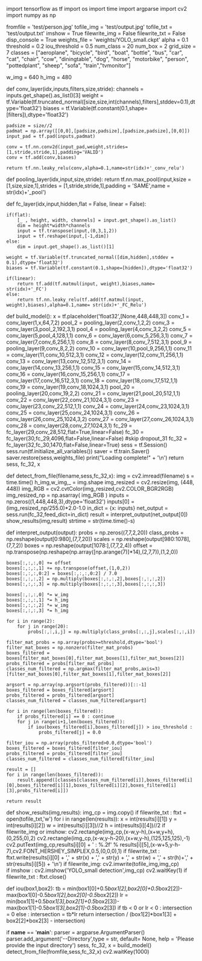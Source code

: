 import tensorflow as tf
import os
import time
import argparse
import cv2
import numpy as np

fromfile = 'test/person.jpg'
tofile_img = 'test/output.jpg'
tofile_txt = 'test/output.txt'
imshow = True
filewrite_img = False
filewrite_txt = False
disp_console = True
weights_file = 'weights/YOLO_small.ckpt'
alpha = 0.1
threshold = 0.2
iou_threshold = 0.5
num_class = 20
num_box = 2
grid_size = 7
classes =  ["aeroplane", "bicycle", "bird", "boat", "bottle", "bus", "car", "cat", "chair", "cow", "diningtable", "dog", "horse", "motorbike", "person", "pottedplant", "sheep", "sofa", "train","tvmonitor"]

w_img = 640
h_img = 480

def conv_layer(idx,inputs,filters,size,stride):
	channels = inputs.get_shape().as_list()[3]
	weight = tf.Variable(tf.truncated_normal([size,size,int(channels),filters],stddev=0.1),dtype='float32')
	biases = tf.Variable(tf.constant(0.1,shape=[filters]),dtype='float32')
	
	padsize = size//2
	padmat = np.array([[0,0],[padsize,padsize],[padsize,padsize],[0,0]])
	input_pad = tf.pad(inputs,padmat)
	
	conv = tf.nn.conv2d(input_pad,weight,strides=[1,stride,stride,1],padding='VALID')
	conv = tf.add(conv,biases)
	
	return tf.nn.leaky_relu(conv,alpha=0.1,name=str(idx)+'_conv_relu')
	
def pooling_layer(idx,input,size,stride):
	return tf.nn.max_pool(input,ksize = [1,size,size,1],strides = [1,stride,stride,1],padding = 'SAME',name = str(idx)+'_pool')

def fc_layer(idx,input,hidden,flat = False, linear = False):

	if(flat):
		[_ , height, width, channels] = input.get_shape().as_list()
		dim = height*width*channels
		input = tf.transpose(input,(0,3,1,2))
		input = tf.reshape(input,[-1,dim])
	else:
		dim = input.get_shape().as_list()[1]
	
	weight = tf.Variable(tf.truncated_normal([dim,hidden],stddev = 0.1),dtype='float32')
	biases = tf.Variable(tf.constant(0.1,shape=[hidden]),dtype='float32')
	
	if(linear):
		return tf.add(tf.matmul(input, weight),biases,name= str(idx)+'_FC')
	else:
		return tf.nn.leaky_relu(tf.add(tf.matmul(input, weight),biases),alpha=0.1,name= str(idx)+'_FC_Relu')	

def build_model():
	x = tf.placeholder('float32',[None,448,448,3])
	conv_1 = conv_layer(1,x,64,7,2)
	pool_2 = pooling_layer(2,conv_1,2,2)
	conv_3 = conv_layer(3,pool_2,192,3,1)
	pool_4 = pooling_layer(4,conv_3,2,2)
	conv_5 = conv_layer(5,pool_4,128,1,1)
	conv_6 = conv_layer(6,conv_5,256,3,1)
	conv_7 = conv_layer(7,conv_6,256,1,1)
	conv_8 = conv_layer(8,conv_7,512,3,1)
	pool_9 = pooling_layer(9,conv_8,2,2)
	conv_10 = conv_layer(10,pool_9,256,1,1)
	conv_11 = conv_layer(11,conv_10,512,3,1)
	conv_12 = conv_layer(12,conv_11,256,1,1)
	conv_13 = conv_layer(13,conv_12,512,3,1)
	conv_14 = conv_layer(14,conv_13,256,1,1)
	conv_15 = conv_layer(15,conv_14,512,3,1)
	conv_16 = conv_layer(16,conv_15,256,1,1)
	conv_17 = conv_layer(17,conv_16,512,3,1)
	conv_18 = conv_layer(18,conv_17,512,1,1)
	conv_19 = conv_layer(19,conv_18,1024,3,1)
	pool_20 = pooling_layer(20,conv_19,2,2)
	conv_21 = conv_layer(21,pool_20,512,1,1)
	conv_22 = conv_layer(22,conv_21,1024,3,1)
	conv_23 = conv_layer(23,conv_22,512,1,1)
	conv_24 = conv_layer(24,conv_23,1024,3,1)
	conv_25 = conv_layer(25,conv_24,1024,3,1)
	conv_26 = conv_layer(26,conv_25,1024,3,2)
	conv_27 = conv_layer(27,conv_26,1024,3,1)
	conv_28 = conv_layer(28,conv_27,1024,3,1)
	fc_29 = fc_layer(29,conv_28,512,flat=True,linear=False)
	fc_30 = fc_layer(30,fc_29,4096,flat=False,linear=False)
	#skip dropout_31
	fc_32 = fc_layer(32,fc_30,1470,flat=False,linear=True)
	sess = tf.Session()
	sess.run(tf.initialize_all_variables())
	saver = tf.train.Saver()
	saver.restore(sess,weights_file)
	print("Loading complete!" + '\n')
	return sess, fc_32, x

def detect_from_file(filename,sess,fc_32,x):
	img = cv2.imread(filename)
	s = time.time()
	h_img,w_img,_ = img.shape
	img_resized = cv2.resize(img, (448, 448))
	img_RGB = cv2.cvtColor(img_resized,cv2.COLOR_BGR2RGB)
	img_resized_np = np.asarray( img_RGB )
	inputs = np.zeros((1,448,448,3),dtype='float32')
	inputs[0] = (img_resized_np/255.0)*2.0-1.0
	in_dict = {x: inputs}
	net_output = sess.run(fc_32,feed_dict=in_dict)
	result = interpret_output(net_output[0])
	show_results(img,result)
	strtime = str(time.time()-s)

def interpret_output(output):
	probs = np.zeros((7,7,2,20))
	class_probs = np.reshape(output[0:980],(7,7,20))
	scales = np.reshape(output[980:1078],(7,7,2))
	boxes = np.reshape(output[1078:],(7,7,2,4))
	offset = np.transpose(np.reshape(np.array([np.arange(7)]*14),(2,7,7)),(1,2,0))

	boxes[:,:,:,0] += offset
	boxes[:,:,:,1] += np.transpose(offset,(1,0,2))
	boxes[:,:,:,0:2] = boxes[:,:,:,0:2] / 7.0
	boxes[:,:,:,2] = np.multiply(boxes[:,:,:,2],boxes[:,:,:,2])
	boxes[:,:,:,3] = np.multiply(boxes[:,:,:,3],boxes[:,:,:,3])
	
	boxes[:,:,:,0] *= w_img
	boxes[:,:,:,1] *= h_img
	boxes[:,:,:,2] *= w_img
	boxes[:,:,:,3] *= h_img

	for i in range(2):
		for j in range(20):
			probs[:,:,i,j] = np.multiply(class_probs[:,:,j],scales[:,:,i])

	filter_mat_probs = np.array(probs>=threshold,dtype='bool')
	filter_mat_boxes = np.nonzero(filter_mat_probs)
	boxes_filtered = boxes[filter_mat_boxes[0],filter_mat_boxes[1],filter_mat_boxes[2]]
	probs_filtered = probs[filter_mat_probs]
	classes_num_filtered = np.argmax(filter_mat_probs,axis=3)[filter_mat_boxes[0],filter_mat_boxes[1],filter_mat_boxes[2]] 

	argsort = np.array(np.argsort(probs_filtered))[::-1]
	boxes_filtered = boxes_filtered[argsort]
	probs_filtered = probs_filtered[argsort]
	classes_num_filtered = classes_num_filtered[argsort]
	
	for i in range(len(boxes_filtered)):
		if probs_filtered[i] == 0 : continue
		for j in range(i+1,len(boxes_filtered)):
			if iou(boxes_filtered[i],boxes_filtered[j]) > iou_threshold : 
				probs_filtered[j] = 0.0
	
	filter_iou = np.array(probs_filtered>0.0,dtype='bool')
	boxes_filtered = boxes_filtered[filter_iou]
	probs_filtered = probs_filtered[filter_iou]
	classes_num_filtered = classes_num_filtered[filter_iou]

	result = []
	for i in range(len(boxes_filtered)):
		result.append([classes[classes_num_filtered[i]],boxes_filtered[i][0],boxes_filtered[i][1],boxes_filtered[i][2],boxes_filtered[i][3],probs_filtered[i]])

	return result

def show_results(img,results):
	img_cp = img.copy()
	if filewrite_txt :
		ftxt = open(tofile_txt,'w')
	for i in range(len(results)):
		x = int(results[i][1])
		y = int(results[i][2])
		w = int(results[i][3])//2
		h = int(results[i][4])//2
		if filewrite_img or imshow:
			cv2.rectangle(img_cp,(x-w,y-h),(x+w,y+h),(0,255,0),2)
			cv2.rectangle(img_cp,(x-w,y-h-20),(x+w,y-h),(125,125,125),-1)
			cv2.putText(img_cp,results[i][0] + ' : %.2f' % results[i][5],(x-w+5,y-h-7),cv2.FONT_HERSHEY_SIMPLEX,0.5,(0,0,0),1)
		if filewrite_txt :				
			ftxt.write(results[i][0] + ',' + str(x) + ',' + str(y) + ',' + str(w) + ',' + str(h)+',' + str(results[i][5]) + '\n')
	if filewrite_img: 
		cv2.imwrite(tofile_img,img_cp)			
	if imshow :
		cv2.imshow('YOLO_small detection',img_cp)
		cv2.waitKey(1)
	if filewrite_txt : 
		ftxt.close()

def iou(box1,box2):
	tb = min(box1[0]+0.5*box1[2],box2[0]+0.5*box2[2])-max(box1[0]-0.5*box1[2],box2[0]-0.5*box2[2])
	lr = min(box1[1]+0.5*box1[3],box2[1]+0.5*box2[3])-max(box1[1]-0.5*box1[3],box2[1]-0.5*box2[3])
	if tb < 0 or lr < 0 : intersection = 0
	else : intersection =  tb*lr
	return intersection / (box1[2]*box1[3] + box2[2]*box2[3] - intersection)


if __name__ == '__main__':
	parser = argparse.ArgumentParser()
	parser.add_argument('--Directory',type = str, default= None, help = 'Please provide the input directory')
	sess, fc_32, x = build_model()
	detect_from_file(fromfile,sess,fc_32,x)
	cv2.waitKey(1000)
